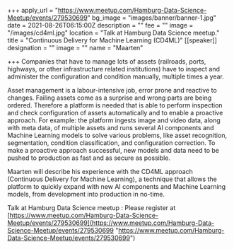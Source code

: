 +++
apply_url = "https://www.meetup.com/Hamburg-Data-Science-Meetup/events/279530699"
bg_image = "images/banner/banner-1.jpg"
date = 2021-08-26T06:15:00Z
description = ""
fee = ""
image = "/images/cd4ml.jpg"
location = "Talk at Hamburg Data Science meetup."
title = "Continuous Delivery for Machine Learning (CD4ML)"
[[speaker]]
designation = ""
image = ""
name = "Maarten"

+++
Companies that have to manage lots of assets (railroads, ports, highways, or other infrastructure related institutions) have to inspect and administer the configuration and condition manually, multiple times a year.

Asset management is a labour-intensive job, error prone and reactive to changes. Failing assets come as a surprise and wrong parts are being ordered. Therefore a platform is needed that is able to perform inspection and check configuration of assets automatically and to enable a proactive approach. For example: the platform ingests image and video data, along with meta data, of multiple assets and runs several AI components and Machine Learning models to solve various problems, like asset recognition, segmentation, condition classification, and configuration correction. To make a proactive approach successful, new models and data need to be pushed to production as fast and as secure as possible.

Maarten will describe his experience with the CD4ML approach (Continuous Delivery for Machine Learning), a technique that allows the platform to quickly expand with new AI components and Machine Learning models, from development into production in no-time.

Talk at Hamburg Data Science meetup : Please register at [https://www.meetup.com/Hamburg-Data-Science-Meetup/events/279530699](https://www.meetup.com/Hamburg-Data-Science-Meetup/events/279530699 "https://www.meetup.com/Hamburg-Data-Science-Meetup/events/279530699")